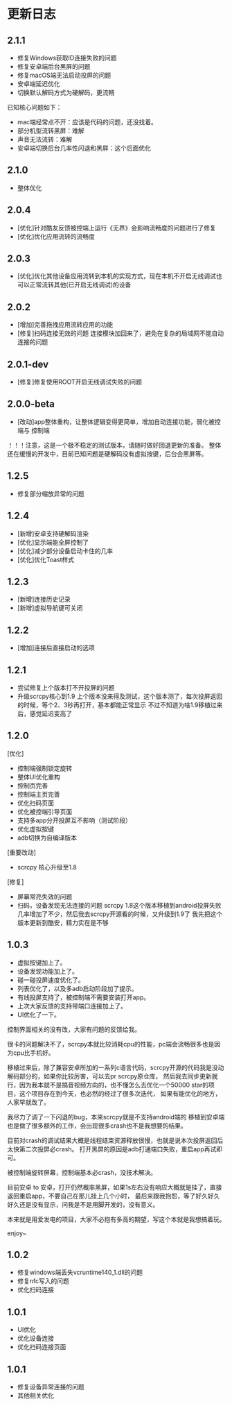 # 更新日志

## 2.1.1
- 修复Windows获取ID连接失败的问题
- 修复安卓端后台黑屏的问题
- 修复macOS端无法启动投屏的问题
- 安卓端延迟优化
- 切换默认解码方式为硬解码，更流畅

已知核心问题如下：
- mac端经常点不开：应该是代码的问题，还没找着。
- 部分机型流转黑屏：难解
- 声音无法流转：难解
- 安卓端切换后台几率性闪退和黑屏：这个后面优化

## 2.1.0
- 整体优化

## 2.0.4
- [优化]针对酷友反馈被控端上运行《无界》会影响流畅度的问题进行了修复
- [优化]优化应用流转的流畅度

## 2.0.3
- [优化]优化其他设备应用流转到本机的实现方式，现在本机不开启无线调试也可以正常流转其他(已开启无线调试)的设备

## 2.0.2
- [增加]完善拖拽应用流转应用的功能
- [修复]扫码连接无效的问题
连接模块加回来了，避免在复杂的局域网不能自动连接的问题

## 2.0.1-dev
- [修复]修复使用ROOT开启无线调试失败的问题

## 2.0.0-beta
- [改动]app整体重构，让整体逻辑变得更简单，增加自动连接功能，弱化被控端与
控制端

！！！注意，这是一个极不稳定的测试版本，请随时做好回退更新的准备。
整体还在缓慢的开发中，目前已知问题是硬解码没有虚拟按键，后台会黑屏等。

## 1.2.5
- 修复部分缩放异常的问题

## 1.2.4
- [新增]安卓支持硬解码渲染
- [优化]显示端能全屏控制了
- [优化]减少部分设备启动卡住的几率
- [优化]优化Toast样式

## 1.2.3
- [新增]连接历史记录
- [新增]虚拟导航键可关闭

## 1.2.2
- [增加]连接后直接启动的选项

## 1.2.1
- 尝试修复上个版本打不开投屏的问题
- 升级scrcpy核心到1.9
上个版本没来得及测试，这个版本测了，每次投屏返回的时候，等个2、3秒再打开，基本都能正常显示
不过不知道为啥1.9移植过来后，感觉延迟变高了
## 1.2.0

[优化]
- 控制端强制锁定旋转
- 整体UI优化重构
- 控制页完善
- 控制端主页完善
- 优化扫码页面
- 优化被控端引导页面
- 支持多app分开投屏互不影响（测试阶段）
- 优化虚拟按键
- adb切换为自编译版本

[重要改动]
- scrcpy 核心升级至1.8

[修复]
- 屏幕常亮失效的问题
- 扫码，设备发现无法连接的问题
scrcpy 1.8这个版本移植到android投屏失败几率增加了不少，然后我去scrcpy开源看的时候，又升级到1.9了
我先把这个版本更新到酷安，精力实在是不够

## 1.0.3
- 虚拟按键加上了。
- 设备发现功能加上了。
- 碰一碰投屏速度优化了。
- 列表优化了，以及多adb启动阶段加了提示。
- 有线投屏支持了，被控制端不需要安装打开app。
- 上次大家反馈的支持带端口连接加上了。
- UI优化了一下。

控制界面相关的没有改，大家有问题的反馈给我。

很卡的问题解决不了，scrcpy本就比较消耗cpu的性能，pc端会流畅很多也是因为cpu比手机好。

移植过来后，除了兼容安卓所加的一系列c语言代码，scrcpy开源的代码我是没动解码部分的，如果你比较厉害，可以去pr scrcpy原仓库，
然后我去同步更新就行，因为我本就不是搞音视频方向的，也不懂怎么去优化一个50000 star的项目，这个项目存在到今天，也必然的经过了很多次迭代，
如果有能优化的地方，人家早就改了。

我尽力了调了一下闪退的bug，本来scrcpy就是不支持android端的
移植到安卓端也是做了很多额外的工作，会出现很多crash也不是我想要的结果。

目前对crash的调试结果大概是线程结束资源释放很慢，也就是说本次投屏返回后太快第二次投屏必crash。
打开黑屏的原因是adb打通端口失败，重启app再试即可。

被控制端旋转屏幕，控制端基本必crash，没技术解决。

目前安卓 to 安卓，打开仍然概率黑屏，如果1s左右没有响应大概就是挂了，直接返回重启app，不要自己在那儿挂上几个小时，
最后来跟我抱怨，等了好久好久好久还是没有显示，问我是不是用脚开发的，没有意义。

本来就是用爱发电的项目，大家不必抱有多高的期望，写这个本就是我想搞着玩。

enjoy~

## 1.0.2
- 修复windows端丢失vcruntime140_1.dll的问题
- 修复nfc写入的问题
- 优化扫码连接
## 1.0.1

- UI优化
- 优化设备连接
- 优化扫码连接页面
## 1.0.1

- 修复设备异常连接的问题
- 其他相关优化